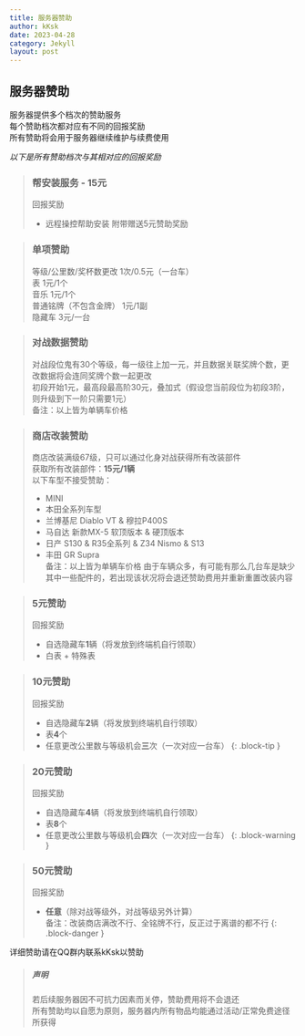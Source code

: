 ```yaml
---
title: 服务器赞助
author: kKsk
date: 2023-04-28
category: Jekyll
layout: post
---
```


## 服务器赞助

服务器提供多个档次的赞助服务  
每个赞助档次都对应有不同的回报奖励  
所有赞助将会用于服务器继续维护与续费使用

*以下是所有赞助档次与其相对应的回报奖励*

> ### 帮安装服务 - 15元
> 
> 回报奖励  
> - 远程操控帮助安装
> 附带赠送5元赞助奖励

> ### 单项赞助
> 
> 等级/公里数/奖杯数更改 1次/0.5元（一台车）  
> 表 1元/1个  
> 音乐 1元/1个  
> 普通铭牌（不包含金牌） 1元/1副  
> 隐藏车 3元/一台

> ### 对战数据赞助
> 
> 对战段位鬼有30个等级，每一级往上加一元，并且数据关联奖牌个数，更改数据将会连同奖牌个数一起更改    
> 初段开始1元，最高段最高阶30元，叠加式（假设您当前段位为初段3阶，则升级到下一阶只需要1元）  
> 备注：以上皆为单辆车价格  

> ### 商店改装赞助
> 
> 商店改装满级67级，只可以通过化身对战获得所有改装部件  
> 获取所有改装部件：**15元/1辆**  
> 以下车型不接受赞助：  
> - MINI  
> - 本田全系列车型  
> - 兰博基尼 Diablo VT & 穆拉P400S  
> - 马自达 新款MX-5 软顶版本 & 硬顶版本
> - 日产 S130 & R35全系列 & Z34 Nismo & S13
> - 丰田 GR Supra  
> 备注：以上皆为单辆车价格
> 由于车辆众多，有可能有那么几台车是缺少其中一些配件的，若出现该状况将会退还赞助费用并重新重置改装内容

> ### 5元赞助
> 
> 回报奖励  
> - 自选隐藏车**1**辆（将发放到终端机自行领取）
> - 白表 + 特殊表

> ### 10元赞助
> 
> 回报奖励  
> - 自选隐藏车**2**辆（将发放到终端机自行领取）
> - 表**4**个
> - 任意更改公里数与等级机会**三**次（一次对应一台车）
{: .block-tip }

> ### 20元赞助
> 
> 回报奖励  
> - 自选隐藏车**4**辆（将发放到终端机自行领取）
> - 表**8**个
> - 任意更改公里数与等级机会**四**次（一次对应一台车）
{: .block-warning }

> ### 50元赞助
> 
> 回报奖励  
> - **任意**（除对战等级外，对战等级另外计算）  
> 备注：改装商店满改不行、全铭牌不行，反正过于离谱的都不行
{: .block-danger }

详细赞助请在QQ群内联系kKsk以赞助

> ##### 声明
> 
> 若后续服务器因不可抗力因素而关停，赞助费用将不会退还  
> 所有赞助均以自愿为原则，服务器内所有物品均能通过活动/正常免费途径所获得
